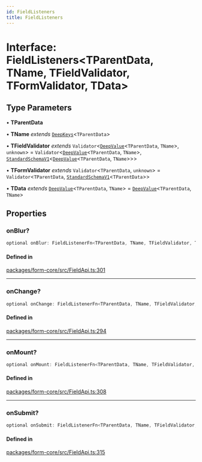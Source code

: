 ```yaml
---
id: FieldListeners
title: FieldListeners
---
```


# Interface: FieldListeners\<TParentData, TName, TFieldValidator, TFormValidator, TData\>

## Type Parameters

• **TParentData**

• **TName** *extends* [`DeepKeys`](../type-aliases/deepkeys.md)\<`TParentData`\>

• **TFieldValidator** *extends* `Validator`\<[`DeepValue`](../type-aliases/deepvalue.md)\<`TParentData`, `TName`\>, `unknown`\> = `Validator`\<[`DeepValue`](../type-aliases/deepvalue.md)\<`TParentData`, `TName`\>, [`StandardSchemaV1`](../type-aliases/standardschemav1.md)\<[`DeepValue`](../type-aliases/deepvalue.md)\<`TParentData`, `TName`\>\>\>

• **TFormValidator** *extends* `Validator`\<`TParentData`, `unknown`\> = `Validator`\<`TParentData`, [`StandardSchemaV1`](../type-aliases/standardschemav1.md)\<`TParentData`\>\>

• **TData** *extends* [`DeepValue`](../type-aliases/deepvalue.md)\<`TParentData`, `TName`\> = [`DeepValue`](../type-aliases/deepvalue.md)\<`TParentData`, `TName`\>

## Properties

### onBlur?

```ts
optional onBlur: FieldListenerFn<TParentData, TName, TFieldValidator, TFormValidator, TData>;
```

#### Defined in

[packages/form-core/src/FieldApi.ts:301](https://github.com/TanStack/form/blob/main/packages/form-core/src/FieldApi.ts#L301)

***

### onChange?

```ts
optional onChange: FieldListenerFn<TParentData, TName, TFieldValidator, TFormValidator, TData>;
```

#### Defined in

[packages/form-core/src/FieldApi.ts:294](https://github.com/TanStack/form/blob/main/packages/form-core/src/FieldApi.ts#L294)

***

### onMount?

```ts
optional onMount: FieldListenerFn<TParentData, TName, TFieldValidator, TFormValidator, TData>;
```

#### Defined in

[packages/form-core/src/FieldApi.ts:308](https://github.com/TanStack/form/blob/main/packages/form-core/src/FieldApi.ts#L308)

***

### onSubmit?

```ts
optional onSubmit: FieldListenerFn<TParentData, TName, TFieldValidator, TFormValidator, TData>;
```

#### Defined in

[packages/form-core/src/FieldApi.ts:315](https://github.com/TanStack/form/blob/main/packages/form-core/src/FieldApi.ts#L315)
